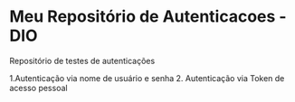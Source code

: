 # Meu Repositório de Autenticacoes - DIO
Repositório de testes de autenticações

1.Autenticação via nome de usuário e senha
2. Autenticação via Token de acesso pessoal